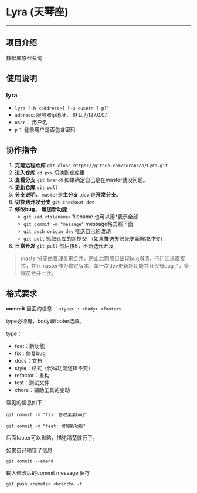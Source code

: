 # Lyra (天琴座)

----

## 项目介绍

数据库原型系统

## 使用说明

### lyra

* `lyra [-h <address>] [-u <user> [-p]] `
* `address`: 服务器ip地址， 默认为127.0.0.1
* `user`： 用户名
* `p`： 登录用户是否包含密码


## 协作指令

1. **克隆远程仓库** `git clone https://github.com/suransea/Lyra.git`
2. **进入仓库** `cd pxx` 切换到仓库里
3. **查看分支** `git branch`  如果确定自己是在master就没问题。
4. **更新仓库** `git pull`
5. **分支说明**， `master`是**主分支** ,`dev` 是**开发分支**。
6. **切换到开发分支** `git checkout dev`
7. **修改bug，** **增加新功能**  
   * `git add <filename>`  filename 也可以用*表示全部
   * `git commit -m "message"` message格式照下面
   * `git push origin dev` 推送自己的改动
   * `git pull` 抓取仓库的新提交 （如果推送失败先更新解决冲突）
8. **日常开发** `git pull` 然后接6，不断迭代开发

> master分支由管理员来合并，防止后期项目出现bug崩溃，不用回滚直接拉，并且master作为稳定版本，每一次dev更新新功能并且没有bug了，管理员合并一次。

## 格式要求

**commit** 里面的信息 ：`<type> : <body> <footer>`

type必须有，body跟footer选填。

type：

* feat：新功能
* fix：修复bug
* docs：文档
* style：格式（代码功能逻辑不变）
* refactor：重构
* test：测试文件
* chore：辅助工具的变动

常见的信息如下：

```shell
git commit -m "fix: 修改某某bug"

git commit -m "feat: 增加新功能"
```

后面footer可以省略，描述清楚就行了。

如果自己输错了信息

`git commit --amend`

输入修改后的commit message 保存

`git push <remote> <branch> -f`

